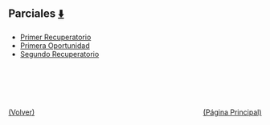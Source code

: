 
<html>
<body>
<h2>Parciales <a href="https://downgit.github.io/#/home?url=https://github.com/Apuntes-FIUBA/Apuntes-Electronica/tree/main/86 - Electrónica/8603 - Dispositivos Semiconductores/Examenes/Parciales" style="font-size:20px">  ⬇️ </a></h2>
<ul>
    <li><a href="Primer Recuperatorio">Primer Recuperatorio</a></li>
    <li><a href="Primera Oportunidad">Primera Oportunidad</a></li>
    <li><a href="Segundo Recuperatorio">Segundo Recuperatorio</a></li>
</ul>
</body>
</html>








<br><br><br><br><br><a href="../" style="float: left">(Volver)</a> <a href="https://apuntes-fiuba.github.io/Apuntes-Electronica" style="float: right">(Página Principal)</a>
